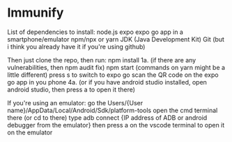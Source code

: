 # Immunify

List of dependencies to install:
node.js
expo
expo go app in a smartphone/emulator
npm/npx or yarn
JDK (Java Development Kit)
Git (but i think you already have it if you're using github)

Then just clone the repo, then run:
npm install
1a. (if there are any vulnerabilities, then npm audit fix)
npm start
(commands on yarn might be a little different)
press s to switch to expo go
scan the QR code on the expo go app in you phone
4a. (or if you have android studio installed, open android studio, then press a to open it there)

If you're using an emulator:
go the Users/{User name}/AppData/Local/Android/Sdk/platform-tools
open the cmd terminal there (or cd to there)
type adb connect {IP address of ADB or android debugger from the emulator}
then press a on the vscode terminal to open it on the emulator
